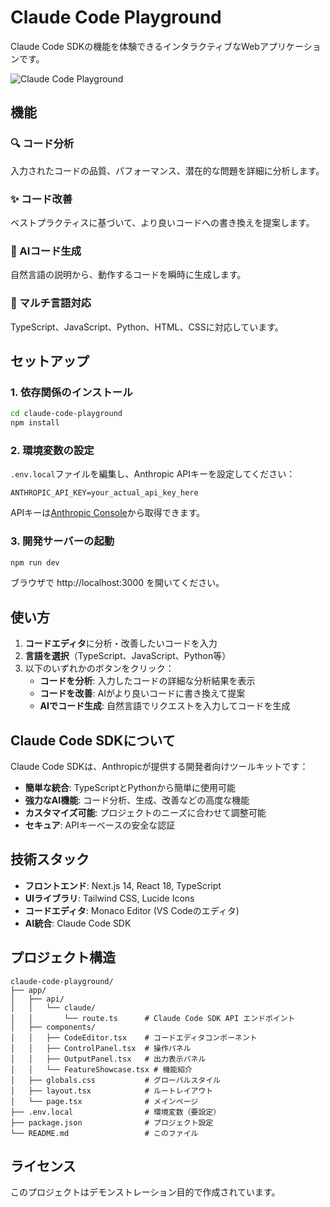 # Claude Code Playground

Claude Code SDKの機能を体験できるインタラクティブなWebアプリケーションです。

![Claude Code Playground](https://via.placeholder.com/800x400?text=Claude+Code+Playground)

## 機能

### 🔍 コード分析
入力されたコードの品質、パフォーマンス、潜在的な問題を詳細に分析します。

### ✨ コード改善
ベストプラクティスに基づいて、より良いコードへの書き換えを提案します。

### 🚀 AIコード生成
自然言語の説明から、動作するコードを瞬時に生成します。

### 🎨 マルチ言語対応
TypeScript、JavaScript、Python、HTML、CSSに対応しています。

## セットアップ

### 1. 依存関係のインストール

```bash
cd claude-code-playground
npm install
```

### 2. 環境変数の設定

`.env.local`ファイルを編集し、Anthropic APIキーを設定してください：

```
ANTHROPIC_API_KEY=your_actual_api_key_here
```

APIキーは[Anthropic Console](https://console.anthropic.com/)から取得できます。

### 3. 開発サーバーの起動

```bash
npm run dev
```

ブラウザで http://localhost:3000 を開いてください。

## 使い方

1. **コードエディタ**に分析・改善したいコードを入力
2. **言語を選択**（TypeScript、JavaScript、Python等）
3. 以下のいずれかのボタンをクリック：
   - **コードを分析**: 入力したコードの詳細な分析結果を表示
   - **コードを改善**: AIがより良いコードに書き換えて提案
   - **AIでコード生成**: 自然言語でリクエストを入力してコードを生成

## Claude Code SDKについて

Claude Code SDKは、Anthropicが提供する開発者向けツールキットです：

- **簡単な統合**: TypeScriptとPythonから簡単に使用可能
- **強力なAI機能**: コード分析、生成、改善などの高度な機能
- **カスタマイズ可能**: プロジェクトのニーズに合わせて調整可能
- **セキュア**: APIキーベースの安全な認証

## 技術スタック

- **フロントエンド**: Next.js 14, React 18, TypeScript
- **UIライブラリ**: Tailwind CSS, Lucide Icons
- **コードエディタ**: Monaco Editor (VS Codeのエディタ)
- **AI統合**: Claude Code SDK

## プロジェクト構造

```
claude-code-playground/
├── app/
│   ├── api/
│   │   └── claude/
│   │       └── route.ts      # Claude Code SDK API エンドポイント
│   ├── components/
│   │   ├── CodeEditor.tsx    # コードエディタコンポーネント
│   │   ├── ControlPanel.tsx  # 操作パネル
│   │   ├── OutputPanel.tsx   # 出力表示パネル
│   │   └── FeatureShowcase.tsx # 機能紹介
│   ├── globals.css           # グローバルスタイル
│   ├── layout.tsx            # ルートレイアウト
│   └── page.tsx              # メインページ
├── .env.local                # 環境変数（要設定）
├── package.json              # プロジェクト設定
└── README.md                 # このファイル
```

## ライセンス

このプロジェクトはデモンストレーション目的で作成されています。